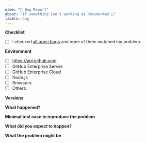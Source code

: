 ```yaml
---
name: "🐛 Bug Report"
about: "If something isn't working as documented 🤔"
labels: bug
---
```


<!-- Please replace all placeholders such as this below. -->

**Checklist**

- [ ] I checked [all open bugs](https://github.com/octokit/rest.js/issues?q=is%3Aissue+label%3Abug) and none of them matched my problem.

**Environment**

- [ ] https://api.github.com
- [ ] GitHub Enterprise Server: <!-- please specify version(s) -->
- [ ] GitHub Enterprise Cloud
- [ ] Node.js
- [ ] Browsers: <!-- please specify what browser/version -->
- [ ] Others: <!-- please specify -->

**Versions**

<!-- Please paste the output of  `npm ls | grep -v deduped | grep octokit` -->

**What happened?**

<!-- Describe the problem and how to reproduce it. Add screenshots or a link to your repository if possible and helpful -->

**Minimal test case to reproduce the problem**

<!-- Please nclude the steps to reproduce the issue. If you can, please create a reproducible test case on runkit.com. Example: https://runkit.com/gr2m/5aa034f1440b420012a6eebf -->

**What did you expect to happen?**

<!-- Describe what you expected to happen instead -->

**What the problem might be**

<!-- If you have an idea where the bug might lie, please share here. Otherwise remove the whole section -->
